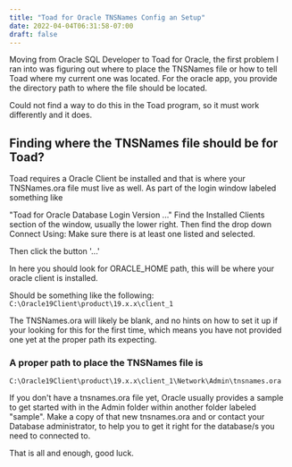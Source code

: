```yaml
---
title: "Toad for Oracle TNSNames Config an Setup"
date: 2022-04-04T06:31:58-07:00
draft: false
---
```


Moving from Oracle SQL Developer to Toad for Oracle, the first problem I ran into was figuring out where to place the TNSNames file or how to tell Toad where my current one was located. For the oracle app, you provide the directory path to where the file should be located.

Could not find a way to do this in the Toad program, so it must work differently and it does.

## Finding where the TNSNames file should be for Toad?

Toad requires a Oracle Client be installed and that is where your TNSNames.ora file must live as well. As part of the login window labeled something like 

 "Toad for Oracle Database Login Version ..." Find the Installed Clients section of the window, usually the lower right. Then find the drop down Connect Using: Make sure there is at least one listed and selected.

 Then click the button '...'

 In here you should look for ORACLE_HOME path, this will be where your oracle client is installed.

Should be something like the following: `C:\Oracle19Client\product\19.x.x\client_1`

The TNSNames.ora will likely be blank, and no hints on how to set it up if your looking for this for the first time, which means you have not provided one yet at the proper path its expecting.

### A proper path to place the TNSNames file is 
`C:\Oracle19Client\product\19.x.x\client_1\Network\Admin\tnsnames.ora`

If you don't have a tnsnames.ora file yet, Oracle usually provides a sample to get started with in the Admin folder within another folder labeled "sample". Make a copy of that new tnsnames.ora and or contact your Database administrator, to help you to get it right for the database/s you need to connected to. 

That is all and enough, good luck.